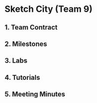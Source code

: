 # Sketch City (Team 9)
## 1. Team Contract
## 2. Milestones
## 3. Labs
## 4. Tutorials
## 5. Meeting Minutes
